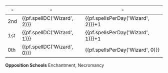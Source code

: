-|-|-
-|-|-
2nd | {{pf.spellDC('Wizard', 2)}} | {{pf.spellsPerDay('Wizard', 2)}}+1 | *[create pit]* ${{pf.spellDC('Wizard', 2, 1)}}$, *[glitterdust]* ${{pf.spellDC('Wizard', 2, 1)}}$, *[locate object]* ^s^, *[scorching ray]*, *[twilight haze]*
1st | {{pf.spellDC('Wizard', 1)}} | {{pf.spellsPerDay('Wizard', 1)}}+1 | *[grease]*, *[magic missile]* $2$, *[true strike]* ^s^, ~~*[mage armour]*~~, ~~*[unseen servant]*~~
0th | {{pf.spellDC('Wizard', 0)}} | {{pf.spellsPerDay('Wizard', 0)}}   | *[detect magic]* ^s^, *[light]*, *[mage hand]*, *[read magic]* ^s^

**Opposition Schools** Enchantment, Necromancy